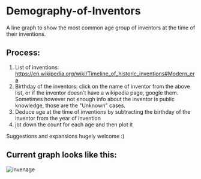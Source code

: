 # Demography-of-Inventors

A line graph to show the most common age group of inventors at the time of their inventions.

## Process: 
1) List of inventions: https://en.wikipedia.org/wiki/Timeline_of_historic_inventions#Modern_era
2) Birthday of the inventors: click on the name of inventor from the above list, or if the inventor doesn't have a wikipedia page, google them. Sometimes however not enough info about the inventor is public knowledge, those are the "Unknown" cases.
3) Deduce age at the time of inventions by subtracting the birthday of the inventor from the year of invention
4) jot down the count for each age and then plot it

Suggestions and expansions hugely welcome :)

## Current graph looks like this: 

![invenage](https://user-images.githubusercontent.com/86149762/122638891-5e6a1c80-d0e6-11eb-9f6f-9ac0f69f9d65.png)
